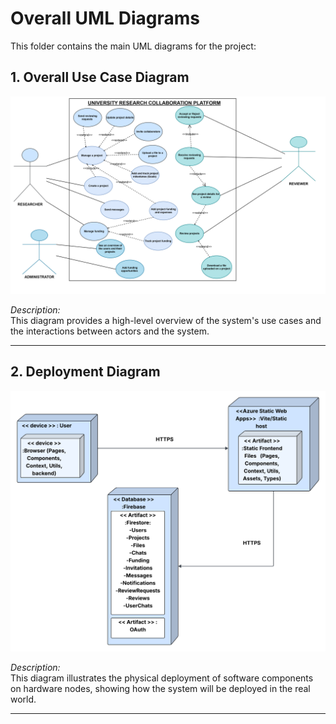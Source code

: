 # Overall UML Diagrams

This folder contains the main UML diagrams for the project:

## 1. Overall Use Case Diagram

![Overall Use Case Diagram](Overall%20Use%20Case%20Diagram-Page-1.drawio.png)

_Description:_  
This diagram provides a high-level overview of the system's use cases and the interactions between actors and the system.

---

## 2. Deployment Diagram

![Deployment Diagram](DeploymentDiagram%20(1).png)

_Description:_  
This diagram illustrates the physical deployment of software components on hardware nodes, showing how the system will be deployed in the real world.

---
